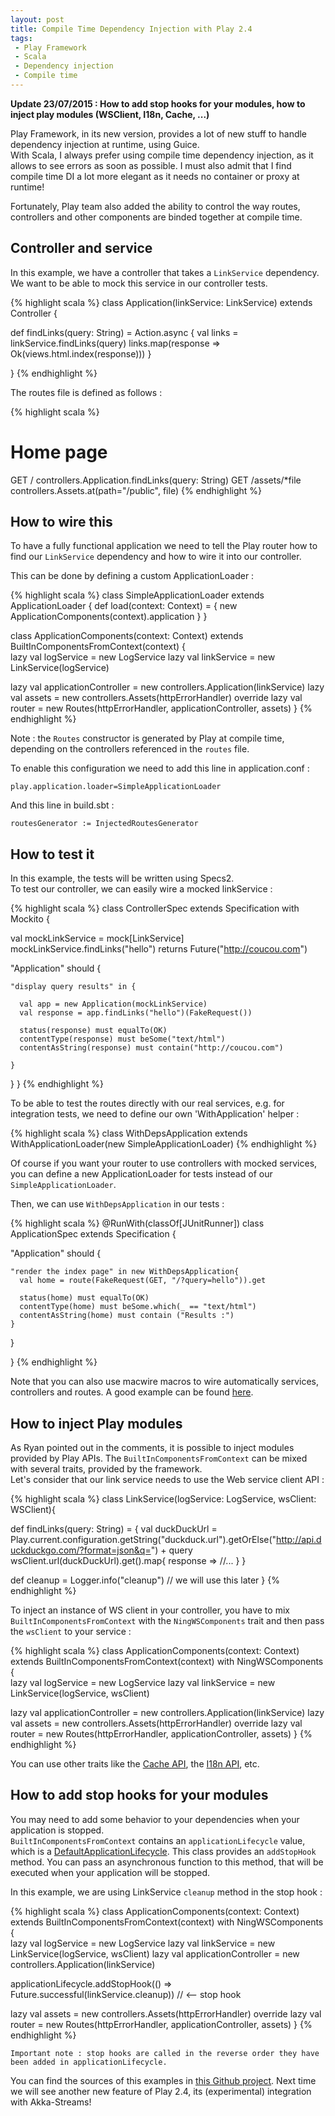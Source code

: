 ```yaml
---
layout: post
title: Compile Time Dependency Injection with Play 2.4
tags:
 - Play Framework
 - Scala
 - Dependency injection
 - Compile time
---
```


**Update 23/07/2015 : How to add stop hooks for your modules, how to inject play modules (WSClient, I18n, Cache, ...)**

Play Framework, in its new version, provides a lot of new stuff to handle dependency injection at runtime, using Guice.  
With Scala, I always prefer using compile time dependency injection, as it allows to see errors as soon as possible. I must also admit that I find compile time DI a lot more elegant as it needs no container or proxy at runtime!

Fortunately, Play team also added the ability to control the way routes, controllers and other components are binded together at compile time.

## Controller and service

In this example, we have a controller that takes a `LinkService` dependency.  
We want to be able to mock this service in our controller tests.

{% highlight scala %}
class Application(linkService: LinkService) extends Controller {

  def findLinks(query: String) = Action.async {
    val links = linkService.findLinks(query)
    links.map(response => Ok(views.html.index(response)))
  }

}
{% endhighlight %}


The routes file is defined as follows : 

{% highlight scala %}
# Home page
GET     /                           controllers.Application.findLinks(query: String)
GET     /assets/*file               controllers.Assets.at(path="/public", file)
{% endhighlight %}


## How to wire this

To have a fully functional application we need to tell the Play router how to find our `LinkService` dependency and how to wire it into our controller.

This can be done by defining a custom ApplicationLoader :


{% highlight scala %}
class SimpleApplicationLoader extends ApplicationLoader {
  def load(context: Context) = {
    new ApplicationComponents(context).application
  }
}

class ApplicationComponents(context: Context) extends BuiltInComponentsFromContext(context) {  
  lazy val logService = new LogService
  lazy val linkService = new LinkService(logService)

  lazy val applicationController = new controllers.Application(linkService)
  lazy val assets = new controllers.Assets(httpErrorHandler)
  override lazy val router = new Routes(httpErrorHandler, applicationController, assets)
}
{% endhighlight %}

Note : the `Routes` constructor is generated by Play at compile time, depending on the controllers referenced in the `routes` file.  

To enable this configuration we need to add this line in application.conf :  

`play.application.loader=SimpleApplicationLoader`  

And this line in build.sbt :  

`routesGenerator := InjectedRoutesGenerator`

## How to test it

In this example, the tests will be written using Specs2.  
To test our controller, we can easily wire a mocked linkService : 

{% highlight scala %}
class ControllerSpec extends Specification with Mockito {

  val mockLinkService = mock[LinkService]
  mockLinkService.findLinks("hello") returns Future("http://coucou.com")

  "Application" should {

    "display query results" in {

      val app = new Application(mockLinkService)
      val response = app.findLinks("hello")(FakeRequest())
      
      status(response) must equalTo(OK)
      contentType(response) must beSome("text/html")
      contentAsString(response) must contain("http://coucou.com")

    }
  }
}
{% endhighlight %}

To be able to test the routes directly with our real services, e.g. for integration tests, we need to define our own 'WithApplication' helper : 

{% highlight scala %}
class WithDepsApplication extends WithApplicationLoader(new SimpleApplicationLoader)
{% endhighlight %}

Of course if you want your router to use controllers with mocked services, you can define a new ApplicationLoader for tests instead of our `SimpleApplicationLoader`.

Then, we can use `WithDepsApplication` in our tests : 

{% highlight scala %}
@RunWith(classOf[JUnitRunner])
class ApplicationSpec extends Specification {

  "Application" should {

    "render the index page" in new WithDepsApplication{
      val home = route(FakeRequest(GET, "/?query=hello")).get

      status(home) must equalTo(OK)
      contentType(home) must beSome.which(_ == "text/html")
      contentAsString(home) must contain ("Results :")
    }
  }
  
}
{% endhighlight %}


Note that you can also use macwire macros to wire automatically services, controllers and routes. A good example can be found [here](https://github.com/gmethvin/play-macwire-di).


## How to inject Play modules

As Ryan pointed out in the comments, it is possible to inject modules provided by Play APIs.
The `BuiltInComponentsFromContext` can be mixed with several traits, provided by the framework.  
Let's consider that our link service needs to use the Web service client API : 

{% highlight scala %}
class LinkService(logService: LogService, wsClient: WSClient){

  def findLinks(query: String) = {
    val duckDuckUrl = Play.current.configuration.getString("duckduck.url").getOrElse("http://api.duckduckgo.com/?format=json&q=") + query
    wsClient.url(duckDuckUrl).get().map{ response =>
      //...
    }
  }

  def cleanup = Logger.info("cleanup") // we will use this later
}
{% endhighlight %}

To inject an instance of WS client in your controller, you have to mix `BuiltInComponentsFromContext` with the `NingWSComponents` trait and then pass the `wsClient` to your service : 

{% highlight scala %}
class ApplicationComponents(context: Context) extends BuiltInComponentsFromContext(context) with NingWSComponents {  
  lazy val logService = new LogService
  lazy val linkService = new LinkService(logService, wsClient)  

  lazy val applicationController = new controllers.Application(linkService)
  lazy val assets = new controllers.Assets(httpErrorHandler)
  override lazy val router = new Routes(httpErrorHandler, applicationController, assets)
}
{% endhighlight %}

You can use other traits like the [Cache API](https://www.playframework.com/documentation/2.4.0-RC3/api/scala/index.html#play.api.cache.EhCacheComponents), the [I18n API](https://www.playframework.com/documentation/2.4.0-RC3/api/scala/index.html#play.api.i18n.I18nComponents), etc.


## How to add stop hooks for your modules

You may need to add some behavior to your dependencies when your application is stopped.  
`BuiltInComponentsFromContext` contains an `applicationLifecycle` value, which is a [DefaultApplicationLifecycle](https://www.playframework.com/documentation/2.4.x/api/scala/index.html#play.api.inject.DefaultApplicationLifecycle).
This class provides an `addStopHook` method. You can pass an asynchronous function to this method, that will be executed when your application will be stopped.  

In this example, we are using LinkService `cleanup` method in the stop hook : 

{% highlight scala %}
class ApplicationComponents(context: Context) extends BuiltInComponentsFromContext(context) with NingWSComponents {  
  lazy val logService = new LogService
  lazy val linkService = new LinkService(logService, wsClient)
  lazy val applicationController = new controllers.Application(linkService)  

  applicationLifecycle.addStopHook(() => Future.successful(linkService.cleanup)) // <-- stop hook

  lazy val assets = new controllers.Assets(httpErrorHandler)
  override lazy val router = new Routes(httpErrorHandler, applicationController, assets)
}
{% endhighlight %}

`Important note : stop hooks are called in the reverse order they have been added in applicationLifecycle.`

You can find the sources of this examples in [this Github project](https://github.com/loicdescotte/play24SimpleDI).
Next time we will see another new feature of Play 2.4, its (experimental) integration with Akka-Streams!
